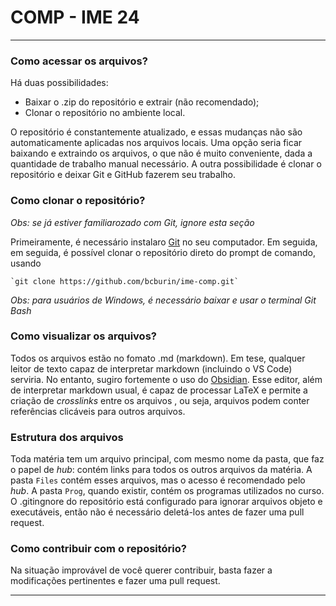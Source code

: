 # COMP - IME 24

---

### Como acessar os arquivos?

Há duas possibilidades:

- Baixar o .zip do repositório e extrair (não recomendado);
- Clonar o repositório no ambiente local.

O repositório é constantemente atualizado, e essas mudanças não são automaticamente aplicadas nos arquivos locais. Uma opção seria ficar baixando e extraindo os arquivos, o que não é muito conveniente, dada a quantidade de trabalho manual necessário. A outra possibilidade é clonar o repositório e deixar Git e GitHub fazerem seu trabalho.

### Como clonar o repositório?

*Obs: se já estiver familiarozado com Git, ignore esta seção*

Primeiramente, é necessário instalaro [Git](https://git-scm.com/downloads) no seu computador. Em seguida, em seguida, é possível clonar o repositório direto do prompt de comando, usando
	
	`git clone https://github.com/bcburin/ime-comp.git`

*Obs: para usuários de Windows, é necessário baixar e usar o terminal Git Bash*

### Como visualizar os arquivos?

Todos os arquivos estão no fomato .md (markdown). Em tese, qualquer leitor de texto capaz de interpretar markdown (incluindo o VS Code) serviria. No entanto, sugiro fortemente o uso do [Obsidian](https://obsidian.md/). Esse editor, além de interpretar markdown usual, é capaz de processar LaTeX e permite a criação de *crosslinks* entre os arquivos , ou seja, arquivos podem conter referências clicáveis para outros arquivos.

### Estrutura dos arquivos

Toda matéria tem um arquivo principal, com mesmo nome da pasta, que faz o papel de *hub*: contém links para todos os outros arquivos da matéria. A pasta `Files` contém esses arquivos, mas o acesso é recomendado pelo *hub*. A pasta `Prog`, quando existir, contém os programas utilizados no curso. O .gitingnore do repositório está configurado para ignorar arquivos objeto e executáveis, então não é necessário deletá-los antes de fazer uma pull request.

### Como contribuir com o repositório?

Na situação improvável de você querer contribuir, basta fazer a modificações pertinentes e fazer uma pull request.

---